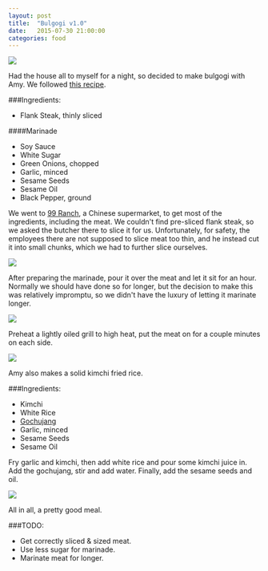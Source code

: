 ```yaml
---
layout: post
title:  "Bulgogi v1.0"
date:   2015-07-30 21:00:00
categories: food
---
```

![][June-30-5]

Had the house all to myself for a night, so decided to make bulgogi with Amy. We followed [this recipe](http://allrecipes.com/recipe/beef-bulgogi/).

###Ingredients:
- Flank Steak, thinly sliced

####Marinade
- Soy Sauce
- White Sugar
- Green Onions, chopped
- Garlic, minced
- Sesame Seeds
- Sesame Oil
- Black Pepper, ground

We went to [99 Ranch](99ranch.com), a Chinese supermarket, to get most of the ingredients, including the meat. We couldn't find pre-sliced flank steak, so we asked the butcher there to slice it for us. Unfortunately, for safety, the employees there are not supposed to slice meat too thin, and he instead cut it into small chunks, which we had to further slice ourselves.

![][June-30-1]

After preparing the marinade, pour it over the meat and let it sit for an hour. Normally we should have done so for longer, but the decision to make this was relatively impromptu, so we didn't have the luxury of letting it marinate longer.

![][June-30-3]

Preheat a lightly oiled grill to high heat, put the meat on for a couple minutes on each side.

![][June-30-2]

Amy also makes a solid kimchi fried rice.

###Ingredients:
- Kimchi
- White Rice
- [Gochujang](https://www.wikiwand.com/en/Gochujang)
- Garlic, minced
- Sesame Seeds
- Sesame Oil

Fry garlic and kimchi, then add white rice and pour some kimchi juice in. Add the gochujang, stir and add water. Finally, add the sesame seeds and oil.

![][June-30-4]

All in all, a pretty good meal.

###TODO:
- Get correctly sliced & sized meat.
- Use less sugar for marinade.
- Marinate meat for longer.

[June-30-1]: https://raw.githubusercontent.com/echiou/echiou.github.io-images/master/June-30/June-30-1.jpg
[June-30-2]: https://raw.githubusercontent.com/echiou/echiou.github.io-images/master/June-30/June-30-2.jpg
[June-30-3]: https://raw.githubusercontent.com/echiou/echiou.github.io-images/master/June-30/June-30-3.jpg
[June-30-4]: https://raw.githubusercontent.com/echiou/echiou.github.io-images/master/June-30/June-30-4.jpg
[June-30-5]: https://raw.githubusercontent.com/echiou/echiou.github.io-images/master/June-30/June-30-5.jpg
